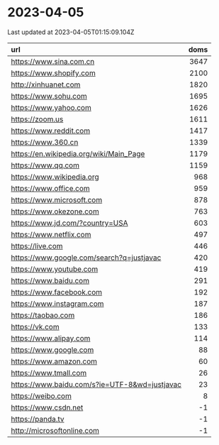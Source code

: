 # 2023-04-05

<!-- BEGIN -->
Last updated at 2023-04-05T01:15:09.104Z

url | doms
:- | -:
https://www.sina.com.cn | 3647
https://www.shopify.com | 2100
http://xinhuanet.com | 1820
https://www.sohu.com | 1695
https://www.yahoo.com | 1626
https://zoom.us | 1611
https://www.reddit.com | 1417
https://www.360.cn | 1339
https://en.wikipedia.org/wiki/Main_Page | 1179
https://www.qq.com | 1159
https://www.wikipedia.org | 968
https://www.office.com | 959
https://www.microsoft.com | 878
https://www.okezone.com | 763
https://www.jd.com/?country=USA | 603
https://www.netflix.com | 497
https://live.com | 446
https://www.google.com/search?q=justjavac | 420
https://www.youtube.com | 419
https://www.baidu.com | 291
https://www.facebook.com | 192
https://www.instagram.com | 187
https://taobao.com | 186
https://vk.com | 133
https://www.alipay.com | 114
https://www.google.com | 88
https://www.amazon.com | 60
https://www.tmall.com | 26
https://www.baidu.com/s?ie=UTF-8&wd=justjavac | 23
https://weibo.com | 8
https://www.csdn.net | -1
https://panda.tv | -1
http://microsoftonline.com | -1
<!-- END -->
